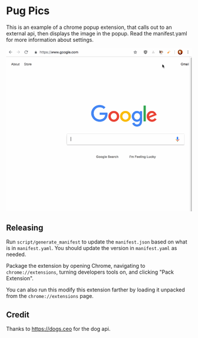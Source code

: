 # Pug Pics
This is an example of a chrome popup extension, that calls out to an external api, then displays the image in the popup. Read the manifest.yaml for more information about settings.

![](pug_pics.gif)

## Releasing
Run `script/generate_manifest` to update the `manifest.json` based on what is in `manifest.yaml`. You should update the version in `manifest.yaml` as needed.

Package the extension by opening Chrome, navigating to `chrome://extensions`, turning developers tools on, and clicking "Pack Extension".

You can also run this modify this extension farther by loading it unpacked from the `chrome://extensions` page.

## Credit
Thanks to https://dogs.ceo for the dog api.
